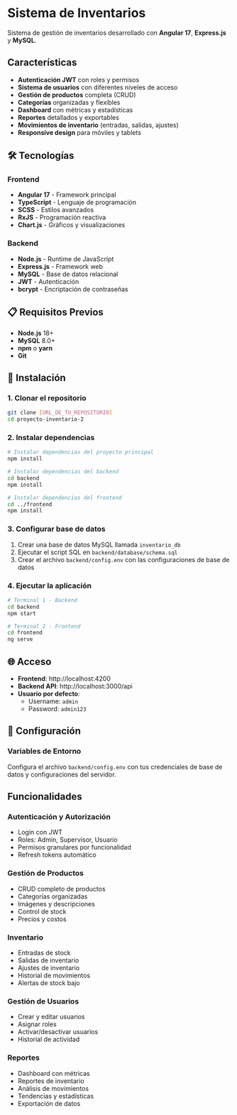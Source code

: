 # Sistema de Inventarios

Sistema de gestión de inventarios desarrollado con **Angular 17**, **Express.js** y **MySQL**.

## Características

- **Autenticación JWT** con roles y permisos
- **Sistema de usuarios** con diferentes niveles de acceso
- **Gestión de productos** completa (CRUD)
- **Categorías** organizadas y flexibles
- **Dashboard** con métricas y estadísticas
- **Reportes** detallados y exportables
- **Movimientos de inventario** (entradas, salidas, ajustes)
- **Responsive design** para móviles y tablets

## 🛠️ Tecnologías

### Frontend
- **Angular 17** - Framework principal
- **TypeScript** - Lenguaje de programación
- **SCSS** - Estilos avanzados
- **RxJS** - Programación reactiva
- **Chart.js** - Gráficos y visualizaciones

### Backend
- **Node.js** - Runtime de JavaScript
- **Express.js** - Framework web
- **MySQL** - Base de datos relacional
- **JWT** - Autenticación
- **bcrypt** - Encriptación de contraseñas

## 📋 Requisitos Previos

- **Node.js** 18+ 
- **MySQL** 8.0+
- **npm** o **yarn**
- **Git**

## 🚀 Instalación

### 1. Clonar el repositorio

```bash
git clone [URL_DE_TU_REPOSITORIO]
cd proyecto-inventario-2
```

### 2. Instalar dependencias

```bash
# Instalar dependencias del proyecto principal
npm install

# Instalar dependencias del backend
cd backend
npm install

# Instalar dependencias del frontend
cd ../frontend
npm install
```

### 3. Configurar base de datos

1. Crear una base de datos MySQL llamada `inventario_db`
2. Ejecutar el script SQL en `backend/database/schema.sql`
3. Crear el archivo `backend/config.env` con las configuraciones de base de datos

### 4. Ejecutar la aplicación

```bash
# Terminal 1 - Backend
cd backend
npm start

# Terminal 2 - Frontend
cd frontend
ng serve
```

## 🌐 Acceso

- **Frontend**: http://localhost:4200
- **Backend API**: http://localhost:3000/api
- **Usuario por defecto**: 
  - Username: `admin`
  - Password: `admin123`

## 🔧 Configuración

### Variables de Entorno

Configura el archivo `backend/config.env` con tus credenciales de base de datos y configuraciones del servidor.

## Funcionalidades

### Autenticación y Autorización
- Login con JWT
- Roles: Admin, Supervisor, Usuario
- Permisos granulares por funcionalidad
- Refresh tokens automático

### Gestión de Productos
- CRUD completo de productos
- Categorías organizadas
- Imágenes y descripciones
- Control de stock
- Precios y costos

### Inventario
- Entradas de stock
- Salidas de inventario
- Ajustes de inventario
- Historial de movimientos
- Alertas de stock bajo

### Gestión de Usuarios
- Crear y editar usuarios
- Asignar roles
- Activar/desactivar usuarios
- Historial de actividad

### Reportes
- Dashboard con métricas
- Reportes de inventario
- Análisis de movimientos
- Tendencias y estadísticas
- Exportación de datos